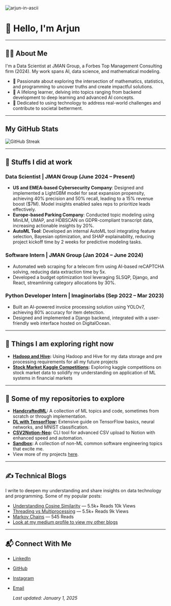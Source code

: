 ![arjun-in-ascii](https://github.com/user-attachments/assets/db25f825-927b-4a84-86cd-3fc2e21b87d4)
                                                        
<!-- Header Section -->
# 👋 Hello, I'm Arjun
---

<!-- About Me Section -->
## 🧑‍💻 About Me

I'm a Data Scientist at JMAN Group, a Forbes Top Management Consulting firm (2024). My work spans AI, data science, and mathematical modeling.

- 🌟 Passionate about exploring the intersection of mathematics, statistics, and programming to uncover truths and create impactful solutions.
- 📘 A lifelong learner, delving into topics ranging from backend development to deep learning and advanced AI concepts.
- 🎯 Dedicated to using technology to address real-world challenges and contribute to societal betterment.

---

<!-- GitHub Stats Section -->
## My GitHub Stats

![GitHub Streak](http://github-readme-streak-stats.herokuapp.com?user=arjunprakash027&theme=dark&background=000000)

---

<!-- Work Experience Section -->
## 💼 Stuffs I did at work

### Data Scientist | JMAN Group (June 2024 – Present)
- **US and EMEA-based Cybersecurity Company**: Designed and implemented a LightGBM model for seat expansion propensity, achieving 40% precision and 50% recall, leading to a 15% revenue boost ($7M). Model insights enabled sales reps to prioritize leads effectively.
- **Europe-based Parking Company**: Conducted topic modeling using MiniLM, UMAP, and HDBSCAN on GDPR-compliant transcript data, increasing actionable insights by 20%.
- **AutoML Tool**: Developed an internal AutoML tool integrating feature selection, Bayesian optimization, and SHAP explainability, reducing project kickoff time by 2 weeks for predictive modeling tasks.

### Software Intern | JMAN Group (Jan 2024 – June 2024)
- Automated web scraping for a telecom firm using AI-based reCAPTCHA solving, reducing data extraction time by 5x.
- Developed a budget optimization tool leveraging SLSQP, Django, and React, streamlining category allocations by 30%.

### Python Developer Intern | Imaginorlabs (Sep 2022 – Mar 2023)
- Built an AI-powered invoice processing solution using YOLOv7, achieving 80% accuracy for item detection.
- Designed and implemented a Django backend, integrated with a user-friendly web interface hosted on DigitalOcean.
---

<!-- Currently working on -->
## 🚀 Things I am exploring right now

- **[Hadoop and Hive](https://hive.apache.org/):** Using Hadoop and Hive for my data storage and pre processing requirements for all my future projects
- **[Stock Market Kaggle Competitions](https://www.kaggle.com/competitions/jane-street-real-time-market-data-forecasting):** Exploring kaggle competitions on stock market data to solidify my understanding on application of ML systems in financial markets
---

<!-- Projects Section -->
## 🚀 Some of my repositories to explore

- **[HandcraftedML](https://github.com/arjunprakash027/HandcraftedML):** A collection of ML topics and code, sometimes from scratch or through implementation.
- **[DL with TensorFlow](https://github.com/arjunprakash027/Deep-Learning-With-Tensorflow):** Extensive guide on TensorFlow basics, neural networks, and MNIST classification.
- **[CSV2Notion-Neo](https://github.com/THEACHARYA/CSV2NOTION-NEO):** CLI tool for advanced CSV upload to Notion with enhanced speed and automation.
- **[Sandbox](https://github.com/arjunprakash027/HandcraftedML):** A collection of non-ML common software engineering topics that excite me.
- View more of my projects [here](https://www.arjunrao.bio/projects).

---

<!-- Blog Section -->
## ✍️ Technical Blogs

I write to deepen my understanding and share insights on data technology and programming. Some of my popular posts:

- [Understanding Cosine Similarity](https://medium.com/@arjunprakash027/understanding-cosine-similarity-a-key-concept-in-data-science-72a0fcc57599) — 5.5k+ Reads 10k Views
- [Threading vs Multiprocessing](https://medium.com/@arjunprakash027/threading-vs-multiprocessing) — 5.5k+ Reads 9k Views
- [Markov Chains](https://medium.com/@arjunprakash027/markov-chains) — 545 Reads
- [Look at my medium profile to view my other blogs](https://medium.com/@arjunprakash027)

---

<!-- Contact Section -->
## 📬 Connect With Me

- [LinkedIn](https://www.linkedin.com/in/arjun-prakash-589348211/)  
- [GitHub](https://github.com/arjunprakash027)  
- [Instagram](https://www.instagram.com/arjun_.rao/)  
- [Email](mailto:arjunprakash027@gmail.com)

  _Last updated: January 1, 2025_
